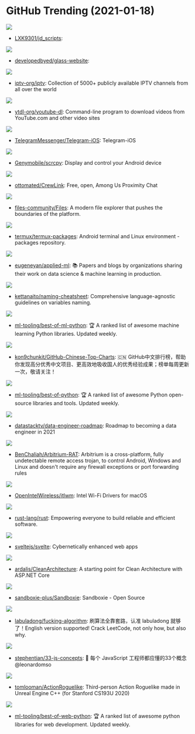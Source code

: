 # GitHub Trending (2021-01-18)

![](https://img.shields.io/badge/JavaScript-New%20357-green?style=flat-square&logo=appveyor)
- [LXK9301/jd_scripts](https://github.com/LXK9301/jd_scripts): 

![](https://img.shields.io/badge/CSS-New%2048-green?style=flat-square&logo=appveyor)
- [developedbyed/glass-website](https://github.com/developedbyed/glass-website): 

![](https://img.shields.io/badge/JavaScript-New%20361-green?style=flat-square&logo=appveyor)
- [iptv-org/iptv](https://github.com/iptv-org/iptv): Collection of 5000+ publicly available IPTV channels from all over the world

![](https://img.shields.io/badge/Python-New%20153-green?style=flat-square&logo=appveyor)
- [ytdl-org/youtube-dl](https://github.com/ytdl-org/youtube-dl): Command-line program to download videos from YouTube.com and other video sites

![](https://img.shields.io/badge/Swift-New%2036-green?style=flat-square&logo=appveyor)
- [TelegramMessenger/Telegram-iOS](https://github.com/TelegramMessenger/Telegram-iOS): Telegram-iOS

![](https://img.shields.io/badge/C-New%2089-green?style=flat-square&logo=appveyor)
- [Genymobile/scrcpy](https://github.com/Genymobile/scrcpy): Display and control your Android device

![](https://img.shields.io/badge/TypeScript-New%2018-green?style=flat-square&logo=appveyor)
- [ottomated/CrewLink](https://github.com/ottomated/CrewLink): Free, open, Among Us Proximity Chat

![](https://img.shields.io/badge/C%23-New%20521-green?style=flat-square&logo=appveyor)
- [files-community/Files](https://github.com/files-community/Files): A modern file explorer that pushes the boundaries of the platform.

![](https://img.shields.io/badge/Shell-New%207-green?style=flat-square&logo=appveyor)
- [termux/termux-packages](https://github.com/termux/termux-packages): Android terminal and Linux environment - packages repository.

![](https://img.shields.io/badge/none-New%20186-green?style=flat-square&logo=appveyor)
- [eugeneyan/applied-ml](https://github.com/eugeneyan/applied-ml): 📚 Papers and blogs by organizations sharing their work on data science & machine learning in production.

![](https://img.shields.io/badge/none-New%20974-green?style=flat-square&logo=appveyor)
- [kettanaito/naming-cheatsheet](https://github.com/kettanaito/naming-cheatsheet): Comprehensive language-agnostic guidelines on variables naming.

![](https://img.shields.io/badge/Python-New%20625-green?style=flat-square&logo=appveyor)
- [ml-tooling/best-of-ml-python](https://github.com/ml-tooling/best-of-ml-python): 🏆 A ranked list of awesome machine learning Python libraries. Updated weekly.

![](https://img.shields.io/badge/Java-New%20362-green?style=flat-square&logo=appveyor)
- [kon9chunkit/GitHub-Chinese-Top-Charts](https://github.com/kon9chunkit/GitHub-Chinese-Top-Charts): 🇨🇳 GitHub中文排行榜，帮助你发现高分优秀中文项目、更高效地吸收国人的优秀经验成果；榜单每周更新一次，敬请关注！

![](https://img.shields.io/badge/Python-New%20334-green?style=flat-square&logo=appveyor)
- [ml-tooling/best-of-python](https://github.com/ml-tooling/best-of-python): 🏆 A ranked list of awesome Python open-source libraries and tools. Updated weekly.

![](https://img.shields.io/badge/none-New%20597-green?style=flat-square&logo=appveyor)
- [datastacktv/data-engineer-roadmap](https://github.com/datastacktv/data-engineer-roadmap): Roadmap to becoming a data engineer in 2021

![](https://img.shields.io/badge/Python-New%2050-green?style=flat-square&logo=appveyor)
- [BenChaliah/Arbitrium-RAT](https://github.com/BenChaliah/Arbitrium-RAT): Arbitrium is a cross-platform, fully undetectable remote access trojan, to control Android, Windows and Linux and doesn't require any firewall exceptions or port forwarding rules

![](https://img.shields.io/badge/C-New%2023-green?style=flat-square&logo=appveyor)
- [OpenIntelWireless/itlwm](https://github.com/OpenIntelWireless/itlwm): Intel Wi-Fi Drivers for macOS

![](https://img.shields.io/badge/Rust-New%2029-green?style=flat-square&logo=appveyor)
- [rust-lang/rust](https://github.com/rust-lang/rust): Empowering everyone to build reliable and efficient software.

![](https://img.shields.io/badge/JavaScript-New%20292-green?style=flat-square&logo=appveyor)
- [sveltejs/svelte](https://github.com/sveltejs/svelte): Cybernetically enhanced web apps

![](https://img.shields.io/badge/C%23-New%2026-green?style=flat-square&logo=appveyor)
- [ardalis/CleanArchitecture](https://github.com/ardalis/CleanArchitecture): A starting point for Clean Architecture with ASP.NET Core

![](https://img.shields.io/badge/C-New%20213-green?style=flat-square&logo=appveyor)
- [sandboxie-plus/Sandboxie](https://github.com/sandboxie-plus/Sandboxie): Sandboxie - Open Source

![](https://img.shields.io/badge/none-New%20415-green?style=flat-square&logo=appveyor)
- [labuladong/fucking-algorithm](https://github.com/labuladong/fucking-algorithm): 刷算法全靠套路，认准 labuladong 就够了！English version supported! Crack LeetCode, not only how, but also why.

![](https://img.shields.io/badge/JavaScript-New%2050-green?style=flat-square&logo=appveyor)
- [stephentian/33-js-concepts](https://github.com/stephentian/33-js-concepts): 📜 每个 JavaScript 工程师都应懂的33个概念 @leonardomso

![](https://img.shields.io/badge/C%2B%2B-New%20100-green?style=flat-square&logo=appveyor)
- [tomlooman/ActionRoguelike](https://github.com/tomlooman/ActionRoguelike): Third-person Action Roguelike made in Unreal Engine C++ (for Stanford CS193U 2020)

![](https://img.shields.io/badge/Python-New%2075-green?style=flat-square&logo=appveyor)
- [ml-tooling/best-of-web-python](https://github.com/ml-tooling/best-of-web-python): 🏆 A ranked list of awesome python libraries for web development. Updated weekly.

